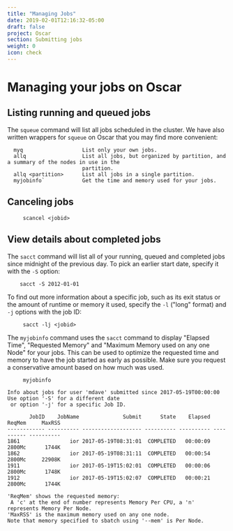 ```yaml
---
title: "Managing Jobs"
date: 2019-02-01T12:16:32-05:00
draft: false
project: Oscar
section: Submitting jobs
weight: 0
icon: check
---
```


# Managing your jobs on Oscar

## Listing running and queued jobs

The `squeue` command will list all jobs scheduled in the cluster. We
have also written wrappers for `squeue` on Oscar that you may find more
convenient:

````
  myq                   List only your own jobs.
  allq                  List all jobs, but organized by partition, and a summary of the nodes in use in the
                        partition.
  allq <partition>      List all jobs in a single partition.
  myjobinfo`            Get the time and memory used for your jobs.
````

## Canceling jobs

````
     scancel <jobid>
````

## View details about completed jobs

The `sacct` command will list all of your running, queued and completed
jobs since midnight of the previous day. To pick an earlier start date,
specify it with the `-S` option:

````
    sacct -S 2012-01-01
````

To find out more information about a specific job, such as its exit
status or the amount of runtime or memory it used, specify the `-l`
("long" format) and `-j` options with the job ID:

````
     sacct -lj <jobid>
````

The `myjobinfo` command uses the `sacct` command to display "Elapsed
Time", "Requested Memory" and "Maximum Memory used on any one Node" for
your jobs. This can be used to optimize the requested time and memory to
have the job started as early as possible. Make sure you request a
conservative amount based on how much was used.

````
     myjobinfo
````

    Info about jobs for user 'mdave' submitted since 2017-05-19T00:00:00
    Use option '-S' for a different date
     or option '-j' for a specific Job ID.

           JobID    JobName              Submit      State    Elapsed     ReqMem     MaxRSS
    ------------ ---------- ------------------- ---------- ---------- ---------- ----------
    1861                ior 2017-05-19T08:31:01  COMPLETED   00:00:09     2800Mc      1744K
    1862                ior 2017-05-19T08:31:11  COMPLETED   00:00:54     2800Mc     22908K
    1911                ior 2017-05-19T15:02:01  COMPLETED   00:00:06     2800Mc      1748K
    1912                ior 2017-05-19T15:02:07  COMPLETED   00:00:21     2800Mc      1744K

    'ReqMem' shows the requested memory:
     A 'c' at the end of number represents Memory Per CPU, a 'n' represents Memory Per Node.
    'MaxRSS' is the maximum memory used on any one node.
    Note that memory specified to sbatch using '--mem' is Per Node.

